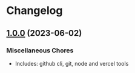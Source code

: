 # Changelog

## [1.0.0](https://github.com/Frankeo/set-app/compare/v2.7.1...v1.0.0) (2023-06-02)

### Miscellaneous Chores

- Includes: github cli, git, node and vercel tools
